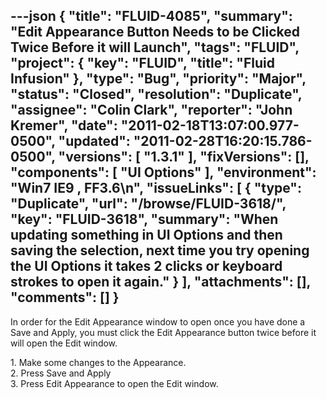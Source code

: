 ---json
{
  "title": "FLUID-4085",
  "summary": "Edit Appearance Button Needs to be Clicked Twice Before it will Launch",
  "tags": "FLUID",
  "project": {
    "key": "FLUID",
    "title": "Fluid Infusion"
  },
  "type": "Bug",
  "priority": "Major",
  "status": "Closed",
  "resolution": "Duplicate",
  "assignee": "Colin Clark",
  "reporter": "John Kremer",
  "date": "2011-02-18T13:07:00.977-0500",
  "updated": "2011-02-28T16:20:15.786-0500",
  "versions": [
    "1.3.1"
  ],
  "fixVersions": [],
  "components": [
    "UI Options"
  ],
  "environment": "Win7 IE9 , FF3.6\n",
  "issueLinks": [
    {
      "type": "Duplicate",
      "url": "/browse/FLUID-3618/",
      "key": "FLUID-3618",
      "summary": "When updating something in UI Options and then saving the selection, next time you try opening the UI Options it takes 2 clicks or keyboard strokes to open it again."
    }
  ],
  "attachments": [],
  "comments": []
}
---
In order for the Edit Appearance window to open once you have done a Save and Apply, you must click the Edit Appearance button twice before it will open the Edit window.

1\. Make some changes to the Appearance.\
2\. Press Save and Apply\
3\. Press Edit Appearance to open the Edit window.

        